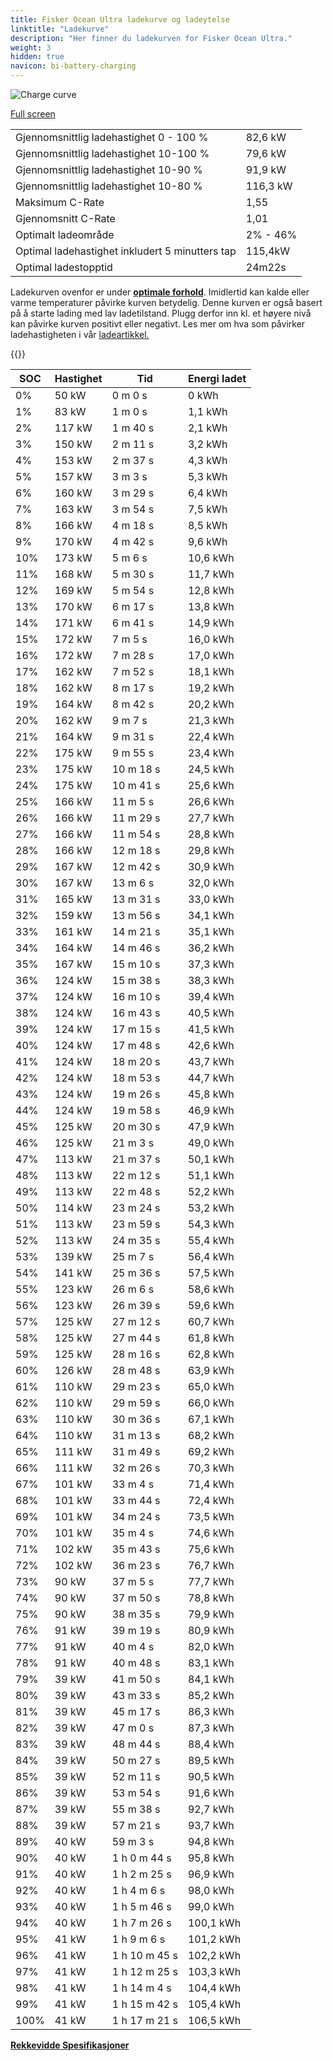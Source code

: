```yaml
---
title: Fisker Ocean Ultra ladekurve og ladeytelse
linktitle: "Ladekurve"
description: "Her finner du ladekurven for Fisker Ocean Ultra."
weight: 3
hidden: true
navicon: bi-battery-charging
---
```

<!-- markdownlint-disable MD033 -->
<img src="/images/models/fisker/ocean/ocean_ultra/chargingcurve.svg" alt="Charge curve" class="img-fluid">

[Full screen](/images/models/fisker/ocean/ocean_ultra/chargingcurve.svg)


<table class="table table-striped border">
<tbody>
<tr>
<td>Gjennomsnittlig ladehastighet 0 - 100 %</td><td>82,6 kW</td>
</tr>
<tr>
<td>Gjennomsnittlig ladehastighet 10-100 %</td><td>79,6 kW</td>
</tr>
<tr>
<td>Gjennomsnittlig ladehastighet 10-90 %</td><td>91,9 kW</td>
</tr>
<tr>
<td>Gjennomsnittlig ladehastighet 10-80 %</td><td>116,3 kW</td>
</tr>
<tr>
<td>Maksimum C-Rate</td><td>1,55</td>
</tr>
<tr>
<td>Gjennomsnitt C-Rate</td><td>1,01</td>
</tr>
<tr>
<td>Optimalt ladeområde</td><td>2% - 46%</td>
</tr>
<tr>
<td>Optimal ladehastighet inkludert 5 minutters tap</td><td>115,4kW</td>
</tr>
<tr>
<td>Optimal ladestopptid</td><td>24m22s</td>
</tr>
</tbody>
</table>


Ladekurven ovenfor er under **[optimale forhold](../../../../../technology/battery/charging/#temperatur)**. Imidlertid kan kalde eller varme temperaturer påvirke kurven betydelig. Denne kurven er også basert på å starte lading med lav ladetilstand. Plugg derfor inn kl. et høyere nivå kan påvirke kurven positivt eller negativt. Les mer om hva som påvirker ladehastigheten i vår [ladeartikkel.](../../../../../technology/battery/charging/)


{{<evkxdisplayaddarticle />}}
<table class="table table-striped border">
<thead>
<tr><th>SOC</th><th>Hastighet</th><th>Tid</th><th>Energi ladet</th></tr>
</thead>
<tbody>
<tr>
<td>0%</td><td>50 kW</td><td> 0 m 0 s </td><td>0 kWh </td>
</tr>
<tr>
<td>1%</td><td>83 kW</td><td> 1 m 0 s </td><td>1,1 kWh </td>
</tr>
<tr>
<td>2%</td><td>117 kW</td><td> 1 m 40 s </td><td>2,1 kWh </td>
</tr>
<tr>
<td>3%</td><td>150 kW</td><td> 2 m 11 s </td><td>3,2 kWh </td>
</tr>
<tr>
<td>4%</td><td>153 kW</td><td> 2 m 37 s </td><td>4,3 kWh </td>
</tr>
<tr>
<td>5%</td><td>157 kW</td><td> 3 m 3 s </td><td>5,3 kWh </td>
</tr>
<tr>
<td>6%</td><td>160 kW</td><td> 3 m 29 s </td><td>6,4 kWh </td>
</tr>
<tr>
<td>7%</td><td>163 kW</td><td> 3 m 54 s </td><td>7,5 kWh </td>
</tr>
<tr>
<td>8%</td><td>166 kW</td><td> 4 m 18 s </td><td>8,5 kWh </td>
</tr>
<tr>
<td>9%</td><td>170 kW</td><td> 4 m 42 s </td><td>9,6 kWh </td>
</tr>
<tr>
<td>10%</td><td>173 kW</td><td> 5 m 6 s </td><td>10,6 kWh </td>
</tr>
<tr>
<td>11%</td><td>168 kW</td><td> 5 m 30 s </td><td>11,7 kWh </td>
</tr>
<tr>
<td>12%</td><td>169 kW</td><td> 5 m 54 s </td><td>12,8 kWh </td>
</tr>
<tr>
<td>13%</td><td>170 kW</td><td> 6 m 17 s </td><td>13,8 kWh </td>
</tr>
<tr>
<td>14%</td><td>171 kW</td><td> 6 m 41 s </td><td>14,9 kWh </td>
</tr>
<tr>
<td>15%</td><td>172 kW</td><td> 7 m 5 s </td><td>16,0 kWh </td>
</tr>
<tr>
<td>16%</td><td>172 kW</td><td> 7 m 28 s </td><td>17,0 kWh </td>
</tr>
<tr>
<td>17%</td><td>162 kW</td><td> 7 m 52 s </td><td>18,1 kWh </td>
</tr>
<tr>
<td>18%</td><td>162 kW</td><td> 8 m 17 s </td><td>19,2 kWh </td>
</tr>
<tr>
<td>19%</td><td>164 kW</td><td> 8 m 42 s </td><td>20,2 kWh </td>
</tr>
<tr>
<td>20%</td><td>162 kW</td><td> 9 m 7 s </td><td>21,3 kWh </td>
</tr>
<tr>
<td>21%</td><td>164 kW</td><td> 9 m 31 s </td><td>22,4 kWh </td>
</tr>
<tr>
<td>22%</td><td>175 kW</td><td> 9 m 55 s </td><td>23,4 kWh </td>
</tr>
<tr>
<td>23%</td><td>175 kW</td><td> 10 m 18 s </td><td>24,5 kWh </td>
</tr>
<tr>
<td>24%</td><td>175 kW</td><td> 10 m 41 s </td><td>25,6 kWh </td>
</tr>
<tr>
<td>25%</td><td>166 kW</td><td> 11 m 5 s </td><td>26,6 kWh </td>
</tr>
<tr>
<td>26%</td><td>166 kW</td><td> 11 m 29 s </td><td>27,7 kWh </td>
</tr>
<tr>
<td>27%</td><td>166 kW</td><td> 11 m 54 s </td><td>28,8 kWh </td>
</tr>
<tr>
<td>28%</td><td>166 kW</td><td> 12 m 18 s </td><td>29,8 kWh </td>
</tr>
<tr>
<td>29%</td><td>167 kW</td><td> 12 m 42 s </td><td>30,9 kWh </td>
</tr>
<tr>
<td>30%</td><td>167 kW</td><td> 13 m 6 s </td><td>32,0 kWh </td>
</tr>
<tr>
<td>31%</td><td>165 kW</td><td> 13 m 31 s </td><td>33,0 kWh </td>
</tr>
<tr>
<td>32%</td><td>159 kW</td><td> 13 m 56 s </td><td>34,1 kWh </td>
</tr>
<tr>
<td>33%</td><td>161 kW</td><td> 14 m 21 s </td><td>35,1 kWh </td>
</tr>
<tr>
<td>34%</td><td>164 kW</td><td> 14 m 46 s </td><td>36,2 kWh </td>
</tr>
<tr>
<td>35%</td><td>167 kW</td><td> 15 m 10 s </td><td>37,3 kWh </td>
</tr>
<tr>
<td>36%</td><td>124 kW</td><td> 15 m 38 s </td><td>38,3 kWh </td>
</tr>
<tr>
<td>37%</td><td>124 kW</td><td> 16 m 10 s </td><td>39,4 kWh </td>
</tr>
<tr>
<td>38%</td><td>124 kW</td><td> 16 m 43 s </td><td>40,5 kWh </td>
</tr>
<tr>
<td>39%</td><td>124 kW</td><td> 17 m 15 s </td><td>41,5 kWh </td>
</tr>
<tr>
<td>40%</td><td>124 kW</td><td> 17 m 48 s </td><td>42,6 kWh </td>
</tr>
<tr>
<td>41%</td><td>124 kW</td><td> 18 m 20 s </td><td>43,7 kWh </td>
</tr>
<tr>
<td>42%</td><td>124 kW</td><td> 18 m 53 s </td><td>44,7 kWh </td>
</tr>
<tr>
<td>43%</td><td>124 kW</td><td> 19 m 26 s </td><td>45,8 kWh </td>
</tr>
<tr>
<td>44%</td><td>124 kW</td><td> 19 m 58 s </td><td>46,9 kWh </td>
</tr>
<tr>
<td>45%</td><td>125 kW</td><td> 20 m 30 s </td><td>47,9 kWh </td>
</tr>
<tr>
<td>46%</td><td>125 kW</td><td> 21 m 3 s </td><td>49,0 kWh </td>
</tr>
<tr>
<td>47%</td><td>113 kW</td><td> 21 m 37 s </td><td>50,1 kWh </td>
</tr>
<tr>
<td>48%</td><td>113 kW</td><td> 22 m 12 s </td><td>51,1 kWh </td>
</tr>
<tr>
<td>49%</td><td>113 kW</td><td> 22 m 48 s </td><td>52,2 kWh </td>
</tr>
<tr>
<td>50%</td><td>114 kW</td><td> 23 m 24 s </td><td>53,2 kWh </td>
</tr>
<tr>
<td>51%</td><td>113 kW</td><td> 23 m 59 s </td><td>54,3 kWh </td>
</tr>
<tr>
<td>52%</td><td>113 kW</td><td> 24 m 35 s </td><td>55,4 kWh </td>
</tr>
<tr>
<td>53%</td><td>139 kW</td><td> 25 m 7 s </td><td>56,4 kWh </td>
</tr>
<tr>
<td>54%</td><td>141 kW</td><td> 25 m 36 s </td><td>57,5 kWh </td>
</tr>
<tr>
<td>55%</td><td>123 kW</td><td> 26 m 6 s </td><td>58,6 kWh </td>
</tr>
<tr>
<td>56%</td><td>123 kW</td><td> 26 m 39 s </td><td>59,6 kWh </td>
</tr>
<tr>
<td>57%</td><td>125 kW</td><td> 27 m 12 s </td><td>60,7 kWh </td>
</tr>
<tr>
<td>58%</td><td>125 kW</td><td> 27 m 44 s </td><td>61,8 kWh </td>
</tr>
<tr>
<td>59%</td><td>125 kW</td><td> 28 m 16 s </td><td>62,8 kWh </td>
</tr>
<tr>
<td>60%</td><td>126 kW</td><td> 28 m 48 s </td><td>63,9 kWh </td>
</tr>
<tr>
<td>61%</td><td>110 kW</td><td> 29 m 23 s </td><td>65,0 kWh </td>
</tr>
<tr>
<td>62%</td><td>110 kW</td><td> 29 m 59 s </td><td>66,0 kWh </td>
</tr>
<tr>
<td>63%</td><td>110 kW</td><td> 30 m 36 s </td><td>67,1 kWh </td>
</tr>
<tr>
<td>64%</td><td>110 kW</td><td> 31 m 13 s </td><td>68,2 kWh </td>
</tr>
<tr>
<td>65%</td><td>111 kW</td><td> 31 m 49 s </td><td>69,2 kWh </td>
</tr>
<tr>
<td>66%</td><td>111 kW</td><td> 32 m 26 s </td><td>70,3 kWh </td>
</tr>
<tr>
<td>67%</td><td>101 kW</td><td> 33 m 4 s </td><td>71,4 kWh </td>
</tr>
<tr>
<td>68%</td><td>101 kW</td><td> 33 m 44 s </td><td>72,4 kWh </td>
</tr>
<tr>
<td>69%</td><td>101 kW</td><td> 34 m 24 s </td><td>73,5 kWh </td>
</tr>
<tr>
<td>70%</td><td>101 kW</td><td> 35 m 4 s </td><td>74,6 kWh </td>
</tr>
<tr>
<td>71%</td><td>102 kW</td><td> 35 m 43 s </td><td>75,6 kWh </td>
</tr>
<tr>
<td>72%</td><td>102 kW</td><td> 36 m 23 s </td><td>76,7 kWh </td>
</tr>
<tr>
<td>73%</td><td>90 kW</td><td> 37 m 5 s </td><td>77,7 kWh </td>
</tr>
<tr>
<td>74%</td><td>90 kW</td><td> 37 m 50 s </td><td>78,8 kWh </td>
</tr>
<tr>
<td>75%</td><td>90 kW</td><td> 38 m 35 s </td><td>79,9 kWh </td>
</tr>
<tr>
<td>76%</td><td>91 kW</td><td> 39 m 19 s </td><td>80,9 kWh </td>
</tr>
<tr>
<td>77%</td><td>91 kW</td><td> 40 m 4 s </td><td>82,0 kWh </td>
</tr>
<tr>
<td>78%</td><td>91 kW</td><td> 40 m 48 s </td><td>83,1 kWh </td>
</tr>
<tr>
<td>79%</td><td>39 kW</td><td> 41 m 50 s </td><td>84,1 kWh </td>
</tr>
<tr>
<td>80%</td><td>39 kW</td><td> 43 m 33 s </td><td>85,2 kWh </td>
</tr>
<tr>
<td>81%</td><td>39 kW</td><td> 45 m 17 s </td><td>86,3 kWh </td>
</tr>
<tr>
<td>82%</td><td>39 kW</td><td> 47 m 0 s </td><td>87,3 kWh </td>
</tr>
<tr>
<td>83%</td><td>39 kW</td><td> 48 m 44 s </td><td>88,4 kWh </td>
</tr>
<tr>
<td>84%</td><td>39 kW</td><td> 50 m 27 s </td><td>89,5 kWh </td>
</tr>
<tr>
<td>85%</td><td>39 kW</td><td> 52 m 11 s </td><td>90,5 kWh </td>
</tr>
<tr>
<td>86%</td><td>39 kW</td><td> 53 m 54 s </td><td>91,6 kWh </td>
</tr>
<tr>
<td>87%</td><td>39 kW</td><td> 55 m 38 s </td><td>92,7 kWh </td>
</tr>
<tr>
<td>88%</td><td>39 kW</td><td> 57 m 21 s </td><td>93,7 kWh </td>
</tr>
<tr>
<td>89%</td><td>40 kW</td><td> 59 m 3 s </td><td>94,8 kWh </td>
</tr>
<tr>
<td>90%</td><td>40 kW</td><td>1 h 0 m 44 s </td><td>95,8 kWh </td>
</tr>
<tr>
<td>91%</td><td>40 kW</td><td>1 h 2 m 25 s </td><td>96,9 kWh </td>
</tr>
<tr>
<td>92%</td><td>40 kW</td><td>1 h 4 m 6 s </td><td>98,0 kWh </td>
</tr>
<tr>
<td>93%</td><td>40 kW</td><td>1 h 5 m 46 s </td><td>99,0 kWh </td>
</tr>
<tr>
<td>94%</td><td>40 kW</td><td>1 h 7 m 26 s </td><td>100,1 kWh </td>
</tr>
<tr>
<td>95%</td><td>41 kW</td><td>1 h 9 m 6 s </td><td>101,2 kWh </td>
</tr>
<tr>
<td>96%</td><td>41 kW</td><td>1 h 10 m 45 s </td><td>102,2 kWh </td>
</tr>
<tr>
<td>97%</td><td>41 kW</td><td>1 h 12 m 25 s </td><td>103,3 kWh </td>
</tr>
<tr>
<td>98%</td><td>41 kW</td><td>1 h 14 m 4 s </td><td>104,4 kWh </td>
</tr>
<tr>
<td>99%</td><td>41 kW</td><td>1 h 15 m 42 s </td><td>105,4 kWh </td>
</tr>
<tr>
<td>100%</td><td>41 kW</td><td>1 h 17 m 21 s </td><td>106,5 kWh </td>
</tr>
</tbody>
</table>

<div class="mt-3 mb-3">
<a href="../rangeandconsumption/" class="text-decoration-none text-black">
<strong><i class="bi-arrow-left"></i> Rekkevidde </strong>
</a>
<a href="../specifications/" class="text-decoration-none text-black float-end">
<strong>Spesifikasjoner <i class="bi-arrow-right"></i></strong>
</a>
</div>
